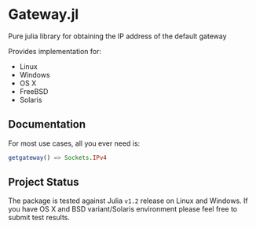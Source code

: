 # Gateway.jl

Pure julia library for obtaining the IP address of the default gateway

Provides implementation for:
+ Linux
+ Windows
+ OS X
+ FreeBSD
+ Solaris

## Documentation

For most use cases, all you ever need is:
```julia
getgateway() => Sockets.IPv4
```
## Project Status
The package is tested against Julia `v1.2` release on Linux and Windows. If you have OS X and BSD variant/Solaris environment please feel free to submit test results.

